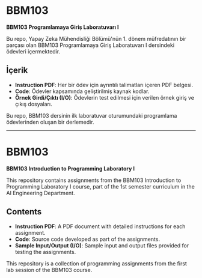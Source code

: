 # BBM103

**BBM103 Programlamaya Giriş Laboratuvarı I**

Bu repo, Yapay Zeka Mühendisliği Bölümü'nün 1. dönem müfredatının bir parçası olan BBM103 Programlamaya Giriş Laboratuvarı I dersindeki ödevleri içermektedir.

## İçerik
- **Instruction PDF**: Her bir ödev için ayrıntılı talimatları içeren PDF belgesi.
- **Code**: Ödevler kapsamında geliştirilmiş kaynak kodlar.
- **Örnek Girdi/Çıktı (I/O)**: Ödevlerin test edilmesi için verilen örnek giriş ve çıkış dosyaları.

Bu repo, BBM103 dersinin ilk laboratuvar oturumundaki programlama ödevlerinden oluşan bir derlemedir.

---

# BBM103

**BBM103 Introduction to Programming Laboratory I**

This repository contains assignments from the BBM103 Introduction to Programming Laboratory I course, part of the 1st semester curriculum in the AI Engineering Department.

## Contents
- **Instruction PDF**: A PDF document with detailed instructions for each assignment.
- **Code**: Source code developed as part of the assignments.
- **Sample Input/Output (I/O)**: Sample input and output files provided for testing the assignments.

This repository is a collection of programming assignments from the first lab session of the BBM103 course.



